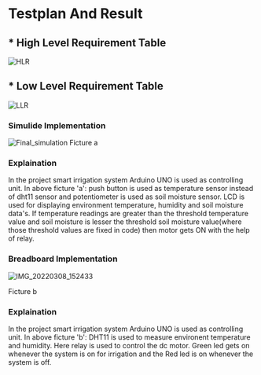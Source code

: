 # Testplan And Result

## * High Level Requirement Table 
![HLR](https://user-images.githubusercontent.com/46900710/156876684-4655870a-10fc-4cd5-ad06-cccc0cd543c8.JPG)


## * Low Level Requirement Table 
![LLR](https://user-images.githubusercontent.com/46900710/156876804-e5214d86-9fb4-47b8-9412-b9daa5a2469b.JPG)

### Simulide Implementation
![Final_simulation](https://user-images.githubusercontent.com/46900710/157177912-b37ec328-bdee-4426-9e1e-a83fe4a6eeea.png)
Ficture a

### Explaination
In the project smart irrigation system Arduino UNO is used as controlling unit. In above ficture 'a': push button is used as temperature sensor instead of dht11 sensor and potentiometer is used as soil moisture sensor. LCD is used for displaying environment temperature, humidity and soil moisture data's. If temperature readings are greater than the threshold temperature value and soil moisture is lesser the threshold soil moisture value(where those threshold values are fixed in code) then motor gets ON with the help of relay.

### Breadboard Implementation

![IMG_20220308_152433](https://user-images.githubusercontent.com/46900710/157217286-78448b57-d4e6-4b2a-9aa3-a78a5526be7c.jpg)

 Ficture b

### Explaination
In the project smart irrigation system Arduino UNO is used as controlling unit. In above ficture 'b': DHT11 is used to measure environent temperature and humidity. Here relay is used to control the dc motor. Green led gets on whenever the system is on for irrigation and the Red led is on whenever the system is off.
